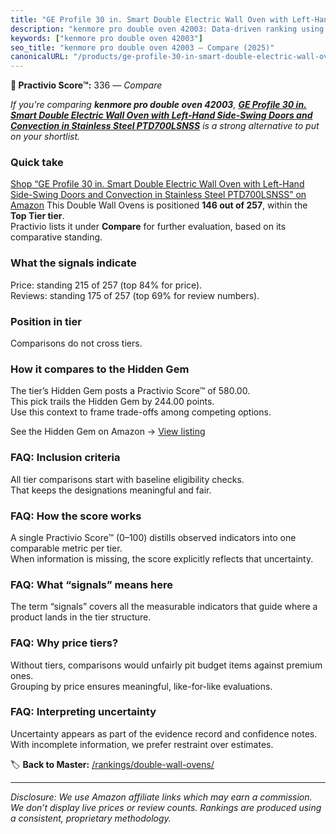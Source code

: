 ```yaml
---
title: "GE Profile 30 in. Smart Double Electric Wall Oven with Left-Hand Side-Swing Doors and Convection in Stainless Steel PTD700LSNSS"
description: "kenmore pro double oven 42003: Data-driven ranking using the Practivio Score™. Positioned by quality, value, demand, findability, momentum."
keywords: ["kenmore pro double oven 42003"]
seo_title: "kenmore pro double oven 42003 — Compare (2025)"
canonicalURL: "/products/ge-profile-30-in-smart-double-electric-wall-oven-with-left-hand-side-swing-doors-and-convection-in-stainless-steel-ptd700lsnss-B086H1D2DS/"
---
```


**🛒 Practivio Score™:** 336 — _Compare_


*If you're comparing **kenmore pro double oven 42003**, **[GE Profile 30 in. Smart Double Electric Wall Oven with Left-Hand Side-Swing Doors and Convection in Stainless Steel PTD700LSNSS](https://www.amazon.com/dp/B086H1D2DS?tag=practivio-20)** is a strong alternative to put on your shortlist.*
### Quick take
[Shop “GE Profile 30 in. Smart Double Electric Wall Oven with Left-Hand Side-Swing Doors and Convection in Stainless Steel PTD700LSNSS” on Amazon](https://www.amazon.com/dp/B086H1D2DS?tag=practivio-20)
This Double Wall Ovens is positioned **146 out of 257**, within the **Top Tier tier**.  
Practivio lists it under **Compare** for further evaluation, based on its comparative standing.

### What the signals indicate
Price: standing 215 of 257 (top 84% for price).  
Reviews: standing 175 of 257 (top 69% for review numbers).  

### Position in tier
Comparisons do not cross tiers.

### How it compares to the Hidden Gem
The tier’s Hidden Gem posts a Practivio Score™ of 580.00.  
This pick trails the Hidden Gem by 244.00 points.  
Use this context to frame trade-offs among competing options.  

See the Hidden Gem on Amazon → [View listing](https://www.amazon.com/dp/B00N45FU58?tag=practivio-20)

### FAQ: Inclusion criteria
All tier comparisons start with baseline eligibility checks.  
That keeps the designations meaningful and fair.

### FAQ: How the score works
A single Practivio Score™ (0–100) distills observed indicators into one comparable metric per tier.  
When information is missing, the score explicitly reflects that uncertainty.

### FAQ: What “signals” means here
The term “signals” covers all the measurable indicators that guide where a product lands in the tier structure.

### FAQ: Why price tiers?
Without tiers, comparisons would unfairly pit budget items against premium ones.  
Grouping by price ensures meaningful, like-for-like evaluations.

### FAQ: Interpreting uncertainty
Uncertainty appears as part of the evidence record and confidence notes.  
With incomplete information, we prefer restraint over estimates.

<!-- Missing template for Compare/CompareWithinPriceClass -->


🏷️ **Back to Master:** [/rankings/double-wall-ovens/](/rankings/double-wall-ovens/)

---
_Disclosure: We use Amazon affiliate links which may earn a commission. We don’t display live prices or review counts. Rankings are produced using a consistent, proprietary methodology._
